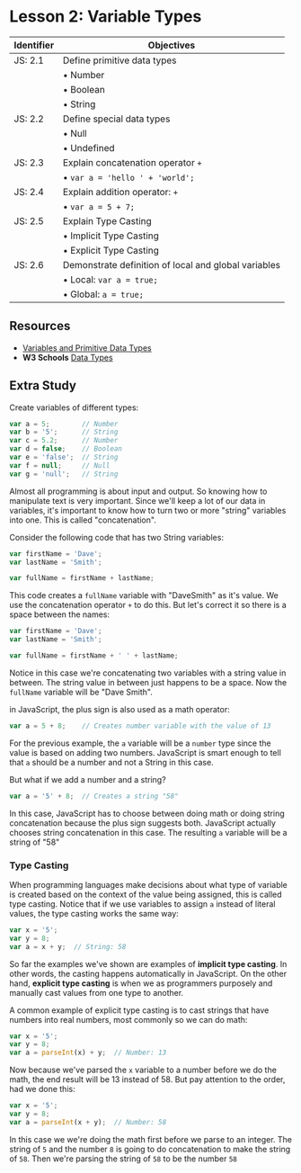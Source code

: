 # Lesson 2: Variable Types

Identifier   | Objectives
-------------|------------
JS: 2.1      | Define primitive data types
             | &bull; Number
             | &bull; Boolean
             | &bull; String
JS: 2.2      | Define special data types
             | &bull; Null
             | &bull; Undefined
JS: 2.3      | Explain concatenation operator `+`  
             | &bull; `var a = 'hello ' + 'world';`
JS: 2.4      | Explain addition operator: `+`
             | &bull; `var a = 5 + 7;`
JS: 2.5      | Explain Type Casting
             | &bull; Implicit Type Casting
             | &bull; Explicit Type Casting
JS: 2.6      |Demonstrate definition of local and global variables
             | &bull; Local: `var a = true;`
             | &bull; Global: `a = true;`

## Resources

- [Variables and Primitive Data Types](https://gist.github.com/bradwestfall/002312c3628eac9cc215)
- __W3 Schools__ [Data Types](http://www.w3schools.com/js/js_datatypes.asp)

## Extra Study

Create variables of different types:

```js
var a = 5;        // Number
var b = '5';      // String
var c = 5.2;      // Number
var d = false;    // Boolean
var e = 'false';  // String
var f = null;     // Null
var g = 'null';   // String
```

Almost all programming is about input and output. So knowing how to manipulate text is very important. Since we'll keep a lot of our data in variables, it's important to know how to turn two or more "string" variables into one. This is called "concatenation".

Consider the following code that has two String variables:

```js
var firstName = 'Dave';
var lastName = 'Smith';

var fullName = firstName + lastName;
```

This code creates a `fullName` variable with "DaveSmith" as it's value. We use the concatenation operator `+` to do this. But let's correct it so there is a space between the names:

```js
var firstName = 'Dave';
var lastName = 'Smith';

var fullName = firstName + ' ' + lastName;
```

Notice in this case we're concatenating two variables with a string value in between. The string value in between just happens to be a space. Now the `fullName` variable will be "Dave Smith".

in JavaScript, the plus sign is also used as a math operator:

```js
var a = 5 + 8;    // Creates number variable with the value of 13
```

For the previous example, the `a` variable will be a `number` type since the value is based on adding two numbers. JavaScript is smart enough to tell that `a` should be a number and not a String in this case.

But what if we add a number and a string?

```js
var a = '5' + 8;  // Creates a string "58"
```

In this case, JavaScript has to choose between doing math or doing string concatenation because the plus sign suggests both. JavaScript actually chooses string concatenation in this case. The resulting `a` variable will be a string of "58"


### Type Casting

When programming languages make decisions about what type of variable is created based on the context of the value being assigned, this is called type casting. Notice that if we use variables to assign `a` instead of literal values, the type casting works the same way:

```js
var x = '5';
var y = 8;
var a = x + y;  // String: 58
```

So far the examples we've shown are examples of **implicit type casting**. In other words, the casting happens automatically in JavaScript. On the other hand, **explicit type casting** is when we as programmers purposely and manually cast values from one type to another.

A common example of explicit type casting is to cast strings that have numbers into real numbers, most commonly so we can do math:

```js
var x = '5';
var y = 8;
var a = parseInt(x) + y;  // Number: 13
```

Now because we've parsed the `x` variable to a number before we do the math, the end result will be 13 instead of 58. But pay attention to the order, had we done this:

```js
var x = '5';
var y = 8;
var a = parseInt(x + y);  // Number: 58
```

In this case we we're doing the math first before we parse to an integer. The string of `5` and the number `8` is going to do concatenation to make the string of `58`. Then we're parsing the string of `58` to be the number `58`